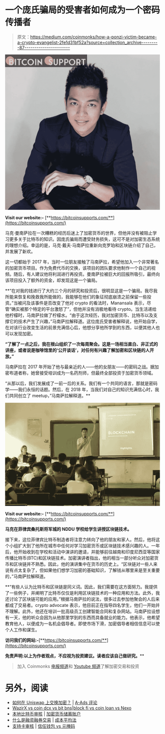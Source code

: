 # 一个庞氏骗局的受害者如何成为一个密码传播者

> 原文：<https://medium.com/coinmonks/how-a-ponzi-victim-became-a-crypto-evangelist-2fe1d31bf52a?source=collection_archive---------87----------------------->

![](img/c691edaca66c43c22733e607c13cb4c8.png)

**Visit our website:-** [**https://bitcoinsupports.com/**](https://bitcoinsupports.com/)

马克·曼南萨拉在一次糟糕的经历后迷上了加密货币的世界，但他并没有被阻止学习更多关于比特币的知识。因庞氏骗局而遭受财务损失，这可不是对加密生态系统的理想介绍。幸运的是，马克·戴夫·马南萨拉重新向克罗珀和区块链介绍了自己，并发展了新欢。

这一切都始于 2017 年，当时一位朋友接触了马南萨拉，希望他加入一个非常著名的加密货币项目。作为免费代币的交换，该项目的团队要求他制作一个自己的视频。随后，有人建议他将利润进行再投资。曼南萨拉被巨大的回报所吸引，最终向该项目投入了额外的资金，却发现这是一个骗局。

**“在对我的钱进行了大约三个月的研究和投资后，很明显这是一个骗局。我尽我所能来恢复和挽救我所能做的，我能够在他们的象征彻底崩溃之前保留一些投资。”当被问及该事件是否改变了他对 crypto 的看法时，Manansala 表示，尽管“确实被那个特定的平台激怒了”，但他并没有消极地看待 crypto。当生活递给他柠檬时，马南萨拉做了柠檬水。“由于这次经历，我对加密货币、比特币以及支撑它的技术产生了兴趣，”马南萨拉解释道。这位庞氏受害者解释说，他开始自学，在对该行业改变生活的前景充满信心后，他想分享他所学到的东西，以便其他人也可以发现加密。

**“了解了一点之后，我在根山组织了一次每周聚会。这是一场相当直白、非正式的讲座，或者说是咖啡馆里的‘公开谈话’，对任何有兴趣了解加密和区块链的人开放。”**

马南萨拉在 2017 年开始了他与最亲近的人——他的女朋友——的密码之战。据加密布道者称，她曾接受培训成为一名药剂师，但最终全部投资于加密货币领域。

“从那以后，我们发展成了一前一后的关系。我们有一个共同的语言，那就是密码学——我们永恒的话题。然后，在 2018 年，当我们对自己的知识充满信心时，我们共同创立了 meetup，”马南萨拉解释道。**

![](img/0d2997de278925713ac5e92659575f07.png)

**Visit our website:-** [**https://bitcoinsupports.com/**](https://bitcoinsupports.com/)

**马克在菲律宾桑托斯将军城的 NDDU 学校给学生讲授区块链技术。**

接下来，这位菲律宾比特币制造者将注意力转向了他的朋友和家人。然后，他将这个小组扩大到了他所在城市中任何对学习加密货币或区块链技术感兴趣的人。一年后，他开始收到在学校和活动中演讲的邀请，并能够前往越南和印度尼西亚等国家传播比特币(BTC)和区块链技术。加密演讲者指出，他的相当一部分听众对加密货币和区块链并不熟悉。因此，他的演讲集中在货币的历史上。“区块链对一些人来说有点太复杂了，但如果他们想学习加密的基础知识，了解钱从哪里来是至关重要的，”马南萨拉解释道。

**“有些人认为比特币和区块链是同义词。因此，我们需要在这方面努力。我提供了一些例子，并阐明了比特币仅仅是利用区块链技术的一种应用和方法。此外，我还讨论了区块链可能的应用。”根据马南萨拉的说法，很多过去参加他聚会的人后来都成了交易者。crypto advocate 表示，他目前正在指导四名学生，他们一开始并不理解。此外，他还在培训一批高级员工创建智能合同和复杂网站。马南萨拉设想有一天，他的听众会因为从他那里学到的东西而具备就业的能力。他表示，他希望教育他人，以便成为一名机会倡导者。即使市场下滑，加密倡导者相信信息可以使个人工作和谋生。

**访问我们的网站:-**[**https://bitcoinsupports.com/**](https://bitcoinsupports.com/)

**免责声明:以上为作者观点，不应视为投资建议。读者应该自己做研究。****

> 加入 Coinmonks [电报频道](https://t.me/coincodecap)和 [Youtube 频道](https://www.youtube.com/c/coinmonks/videos)了解加密交易和投资

# 另外，阅读

*   [如何在 Uniswap 上交换加密？](https://coincodecap.com/swap-crypto-on-uniswap) | [A-Ads 评论](https://coincodecap.com/a-ads-review)
*   [WazirX vs coin dcx vs bit bns](/coinmonks/wazirx-vs-coindcx-vs-bitbns-149f4f19a2f1)|[block fi vs coin loan vs Nexo](/coinmonks/blockfi-vs-coinloan-vs-nexo-cb624635230d)
*   [本地比特币审核](/coinmonks/localbitcoins-review-6cc001c6ed56) | [加密货币储蓄账户](https://coincodecap.com/cryptocurrency-savings-accounts)
*   [什么是融资融券交易](https://coincodecap.com/margin-trading) | [成本平均法](https://coincodecap.com/dca)
*   [支持卡审核](https://coincodecap.com/uphold-card-review) | [信任钱包 vs 元掩码](https://coincodecap.com/trust-wallet-vs-metamask)